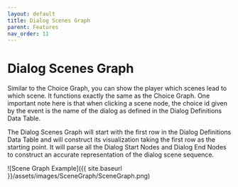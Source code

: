 ```yaml
---
layout: default
title: Dialog Scenes Graph
parent: Features
nav_order: 11
---
```


# Dialog Scenes Graph
Similar to the Choice Graph, you can show the player which scenes lead to which scene. It functions exactly the same as the Choice Graph. One important note here is that when clicking a scene node, the choice id given by the event is the name of the dialog as defined in the Dialog Definitions Data Table.

The Dialog Scenes Graph will start with the first row in the Dialog Definitions Data Table and will construct its visualization taking the first row as the starting point. It will parse all the Dialog Start Nodes and Dialog End Nodes to construct an accurate representation of the dialog scene sequence.

![Scene Graph Example]({{ site.baseurl }}/assets/images/SceneGraph/SceneGraph.png)